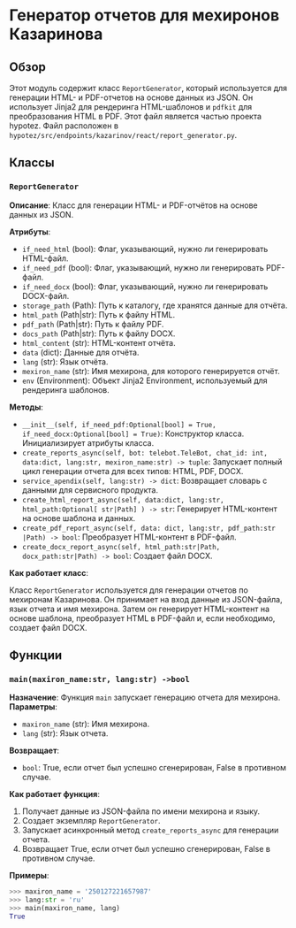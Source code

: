 # Генератор отчетов для мехиронов Казаринова

## Обзор

Этот модуль содержит класс `ReportGenerator`, который используется для генерации HTML- и PDF-отчетов на основе данных из JSON. 
Он использует Jinja2 для рендеринга HTML-шаблонов и `pdfkit` для преобразования HTML в PDF.
Этот файл является частью проекта hypotez.
Файл расположен в `hypotez/src/endpoints/kazarinov/react/report_generator.py`. 

## Классы

### `ReportGenerator`

**Описание**: Класс для генерации HTML- и PDF-отчётов на основе данных из JSON.

**Атрибуты**:

- `if_need_html` (bool): Флаг, указывающий, нужно ли генерировать HTML-файл.
- `if_need_pdf` (bool): Флаг, указывающий, нужно ли генерировать PDF-файл.
- `if_need_docx` (bool): Флаг, указывающий, нужно ли генерировать DOCX-файл.
- `storage_path` (Path): Путь к каталогу, где хранятся данные для отчёта.
- `html_path` (Path|str): Путь к файлу HTML.
- `pdf_path` (Path|str): Путь к файлу PDF.
- `docs_path` (Path|str): Путь к файлу DOCX.
- `html_content` (str): HTML-контент отчёта.
- `data` (dict): Данные для отчёта.
- `lang` (str): Язык отчёта.
- `mexiron_name` (str): Имя мехирона, для которого генерируется отчёт.
- `env` (Environment): Объект Jinja2 Environment, используемый для рендеринга шаблонов.

**Методы**:

- `__init__(self, if_need_pdf:Optional[bool] = True, if_need_docx:Optional[bool] = True)`: Конструктор класса. Инициализирует атрибуты класса.
- `create_reports_async(self, bot: telebot.TeleBot, chat_id: int, data:dict, lang:str, mexiron_name:str) -> tuple`: Запускает полный цикл генерации отчета для всех типов: HTML, PDF, DOCX. 
- `service_apendix(self, lang:str) -> dict`: Возвращает словарь с данными для сервисного продукта.
- `create_html_report_async(self, data:dict, lang:str, html_path:Optional[ str|Path] ) -> str`: Генерирует HTML-контент на основе шаблона и данных.
- `create_pdf_report_async(self, data: dict, lang:str, pdf_path:str |Path) -> bool`: Преобразует HTML-контент в PDF-файл.
- `create_docx_report_async(self, html_path:str|Path, docx_path:str|Path) -> bool`: Создает файл DOCX.

**Как работает класс**:

Класс `ReportGenerator` используется для генерации отчетов по мехиронам Казаринова. 
Он принимает на вход данные из JSON-файла, язык отчета и имя мехирона. 
Затем он генерирует HTML-контент на основе шаблона, 
преобразует HTML в PDF-файл и, если необходимо, создает файл DOCX. 

## Функции

### `main(maxiron_name:str, lang:str) ->bool`

**Назначение**: 
Функция `main` запускает генерацию отчета для мехирона.
**Параметры**:
- `maxiron_name` (str): Имя мехирона.
- `lang` (str): Язык отчета.

**Возвращает**:
- `bool`: True, если отчет был успешно сгенерирован, False в противном случае.

**Как работает функция**:

1. Получает данные из JSON-файла по имени мехирона и языку.
2. Создает экземпляр `ReportGenerator`.
3. Запускает асинхронный метод `create_reports_async` для генерации отчета.
4. Возвращает True, если отчет был успешно сгенерирован, False в противном случае.

**Примеры**:

```python
>>> maxiron_name = '250127221657987' 
>>> lang:str = 'ru'
>>> main(maxiron_name, lang)
True